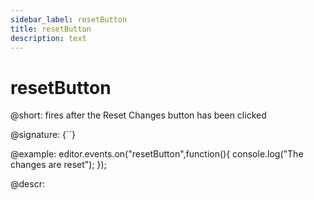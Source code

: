 ```yaml
---
sidebar_label: resetButton
title: resetButton
description: text
---
```


# resetButton

@short: fires after the Reset Changes button has been clicked

@signature: {``}

@example:
editor.events.on("resetButton",function(){
    console.log("The changes are reset");
});

@descr: